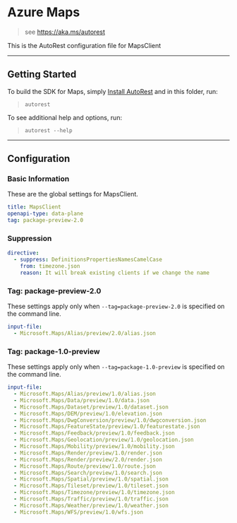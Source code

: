 # Azure Maps

> see https://aka.ms/autorest

This is the AutoRest configuration file for MapsClient

---

## Getting Started

To build the SDK for Maps, simply [Install AutoRest](https://aka.ms/autorest/install) and in this folder, run:

> `autorest`

To see additional help and options, run:

> `autorest --help`

---

## Configuration

### Basic Information

These are the global settings for MapsClient.

``` yaml
title: MapsClient
openapi-type: data-plane
tag: package-preview-2.0
```

### Suppression

``` yaml
directive:
  - suppress: DefinitionsPropertiesNamesCamelCase
    from: timezone.json
    reason: It will break existing clients if we change the name

```


### Tag: package-preview-2.0

These settings apply only when `--tag=package-preview-2.0` is specified on the command line.

```yaml $(tag) == 'package-preview-2.0'
input-file:
  - Microsoft.Maps/Alias/preview/2.0/alias.json
```
### Tag: package-1.0-preview

These settings apply only when `--tag=package-1.0-preview` is specified on the command line.

``` yaml $(tag) == 'package-1.0-preview'
input-file:
  - Microsoft.Maps/Alias/preview/1.0/alias.json
  - Microsoft.Maps/Data/preview/1.0/data.json
  - Microsoft.Maps/Dataset/preview/1.0/dataset.json
  - Microsoft.Maps/DEM/preview/1.0/elevation.json
  - Microsoft.Maps/DwgConversion/preview/1.0/dwgconversion.json
  - Microsoft.Maps/FeatureState/preview/1.0/featurestate.json
  - Microsoft.Maps/Feedback/preview/1.0/feedback.json
  - Microsoft.Maps/Geolocation/preview/1.0/geolocation.json
  - Microsoft.Maps/Mobility/preview/1.0/mobility.json
  - Microsoft.Maps/Render/preview/1.0/render.json
  - Microsoft.Maps/Render/preview/2.0/render.json
  - Microsoft.Maps/Route/preview/1.0/route.json
  - Microsoft.Maps/Search/preview/1.0/search.json
  - Microsoft.Maps/Spatial/preview/1.0/spatial.json
  - Microsoft.Maps/Tileset/preview/1.0/tileset.json
  - Microsoft.Maps/Timezone/preview/1.0/timezone.json
  - Microsoft.Maps/Traffic/preview/1.0/traffic.json
  - Microsoft.Maps/Weather/preview/1.0/weather.json
  - Microsoft.Maps/WFS/preview/1.0/wfs.json
```
